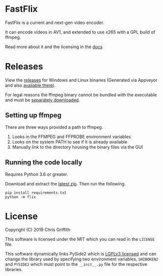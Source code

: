 # FastFlix

FastFlix is a current and next-gen video encoder. 

It can encode videos in AV1, and extended to use x265 with a GPL build of ffmpeg. 

Read more about it and the licensing in the [docs](docs/README.md)

# Releases 

View the [releases](https://github.com/cdgriffith/FastFlix/releases) for Windows and Linux binaries (Generated via Appveyor and also [available there](https://ci.appveyor.com/project/cdgriffith/fastflix)). 

For legal reasons the ffmpeg binary cannot be bundled with the executable and must be [separately downloaded](https://www.ffmpeg.org/download.html).

## Setting up ffmpeg

There are three ways provided a path to ffmpeg. 

1. Looks in the FFMPEG and FFPROBE environment variables
2. Looks on the system PATH to see if it is already available
3. Manually link to the directory housing the binary files via the GUI 

## Running the code locally

Requires Python 3.6 or greater. 

Download and extract the [latest zip](https://github.com/cdgriffith/FastFlix/archive/master.zip). Then run the following.

```
pip install requirements.txt
python -m flix
```

# License

Copyright (C) 2019 Chris Griffith

This software is licensed under the MIT which you can read in the `LICENSE` file.

This software dynamically links PySide2 which is [LGPLv3 licensed](https://doc.qt.io/qt-5/lgpl.html) and can change the 
library used by specifying two environment variables, `SHIBOKEN2` and `PYSIDE2` which must point to the `__init__.py` file for the respective libraries. 

